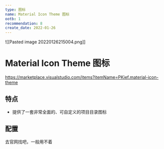 ```yaml
---
type: 图标
name: Material Icon Theme 图标
ootb: 1
recommendation: 8
create_date: 2022-01-26
---
```


![[Pasted image 20220126215004.png]]

# Material Icon Theme 图标

https://marketplace.visualstudio.com/items?itemName=PKief.material-icon-theme

## 特点

- 提供了一套非常全面的、可自定义的项目目录图标

## 配置

去官网找吧，一般用不着